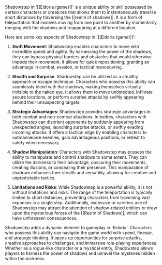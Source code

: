 Shadowstep in '[[Eldoria (game)]]' is a unique ability or skill possessed by certain characters or creatures that allows them to instantaneously traverse short distances by traversing the [[realm of shadows]]. It is a form of teleportation that involves moving from one point to another by momentarily merging with the shadows and reappearing at a different location.

Here are some key aspects of Shadowstep in '[[Eldoria (game)]]':

1. **Swift Movement**: Shadowstep enables characters to move with incredible speed and agility. By harnessing the power of the shadows, they can bypass physical barriers and obstacles that would otherwise impede their movement. It allows for quick repositioning, granting an advantage in combat, evasion, or tactical manoeuvring.

2. **Stealth and Surprise**: Shadowstep can be utilized as a stealthy approach or escape technique. Characters who possess this ability can seamlessly blend with the shadows, making themselves virtually invisible to the naked eye. It allows them to move undetected, infiltrate secure locations, or perform surprise attacks by swiftly appearing behind their unsuspecting targets.

3. **Strategic Advantages**: Shadowstep provides strategic advantages in both combat and non-combat situations. In battles, characters with Shadowstep can disorient opponents by suddenly appearing from unexpected angles, launching surprise attacks, or swiftly evading incoming attacks. It offers a tactical edge by enabling characters to outmanoeuvre enemies, gain advantageous positions, or retreat to safety when necessary.

4. **Shadow Manipulation**: Characters with Shadowstep may possess the ability to manipulate and control shadows to some extent. They can utilize the darkness to their advantage, obscuring their movements, creating illusions, or concealing their presence. This manipulation of shadows enhances their stealth and versatility, allowing for creative and unpredictable tactics.

5. **Limitations and Risks**: While Shadowstep is a powerful ability, it is not without limitations and risks. The range of the teleportation is typically limited to short distances, preventing characters from traversing vast expanses in a single step. Additionally, excessive or careless use of Shadowstep may attract the attention of shadow-related entities or draw upon the mysterious forces of the [[Realm of Shadows]], which can have unforeseen consequences.

Shadowstep adds a dynamic element to gameplay in 'Eldoria.' Characters who possess this ability can navigate the game world with speed, finesse, and strategic thinking. It opens up opportunities for surprise attacks, creative approaches to challenges, and immersive role-playing experiences. Whether as a rogue-like character or a mystical entity, Shadowstep allows players to harness the power of shadows and unravel the mysteries hidden within the darkness.
